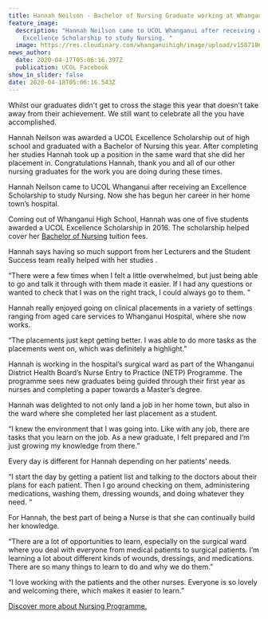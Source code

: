 ```yaml
---
title: Hannah Neilson - Bachelor of Nursing Graduate working at Whanganui Hospital
feature_image:
  description: "Hannah Neilson came to UCOL Whanganui after receiving an
    Excellence Scholarship to study Nursing. "
  image: https://res.cloudinary.com/whanganuihigh/image/upload/v1587186705/News/Hannah_Neilson_UCOL_ex_whs_17.4.20_UCOL_fACEBOOK.jpg
news_author:
  date: 2020-04-17T05:06:16.397Z
  publication: UCOL Facebook
show_in_slider: false
date: 2020-04-18T05:06:16.543Z
---
```

Whilst our graduates didn't get to cross the stage this year that doesn't take away from their achievement. We still want to celebrate all the you have accomplished.

Hannah Neilson was awarded a UCOL Excellence Scholarship out of high school and graduated with a Bachelor of Nursing this year. After completing her studies Hannah took up a position in the same ward that she did her placement in. Congratulations Hannah, thank you and all of our other nursing graduates for the work you are doing during these times.

Hannah Neilson came to UCOL Whanganui after receiving an Excellence Scholarship to study Nursing. Now she has begun her career in her home town’s hospital.

Coming out of Whanganui High School, Hannah was one of five students awarded a UCOL Excellence Scholarship in 2016. The scholarship helped cover her [Bachelor of Nursing](http://www.ucol.ac.nz/programmes/nursing/bachelor-of-nursing) tuition fees.

Hannah says having so much support from her Lecturers and the Student Success team really helped with her studies .

“There were a few times when I felt a little overwhelmed, but just being able to go and talk it through with them made it easier. If I had any questions or wanted to check that I was on the right track, I could always go to them. ” 

Hannah really enjoyed going on clinical placements in a variety of settings ranging from aged care services to Whanganui Hospital, where she now works. 

“The placements just kept getting better. I was able to do more tasks as the placements went on, which was definitely a highlight.”

Hannah is working in the hospital’s surgical ward as part of the Whanganui District Health Board’s Nurse Entry to Practice (NETP) Programme. The programme sees new graduates being guided through their first year as nurses and completing a paper towards a Master’s degree.

Hannah was delighted to not only land a job in her home town, but also in the ward where she completed her last placement as a student.

“I knew the environment that I was going into. Like with any job, there are tasks that you learn on the job. As a new graduate, I felt prepared and I’m just growing my knowledge from there.” 

Every day is different for Hannah depending on her patients’ needs.

“I start the day by getting a patient list and talking to the doctors about their plans for each patient.  Then I go around checking on them, administering medications, washing them, dressing wounds, and doing whatever they need. “

For Hannah, the best part of being a Nurse is that she can continually build her knowledge.

 “There are a lot of opportunities to learn, especially on the surgical ward where you deal with everyone from medical patients to surgical patients.  I’m learning a lot about different kinds of wounds, dressings, and medications. There are so many things to learn to do and why we do them.”

“I love working with the patients and the other nurses. Everyone is so lovely and welcoming there, which makes it easier to learn.”

[Discover more about Nursing Programme.](http://www.ucol.ac.nz/programmes/nursing)